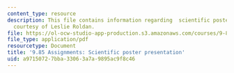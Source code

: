 ```yaml
---
content_type: resource
description: This file contains information regarding  scientific poster presentation
  courtesy of Leslie Roldan.
file: https://ol-ocw-studio-app-production.s3.amazonaws.com/courses/9-85-infant-and-early-childhood-cognition-fall-2012/a97150727bba33063a7a9895ac9f8c46_MIT9_85F12_Posters.pdf
file_type: application/pdf
resourcetype: Document
title: '9.85 Assignments: Scientific poster presentation'
uid: a9715072-7bba-3306-3a7a-9895ac9f8c46
---
```

